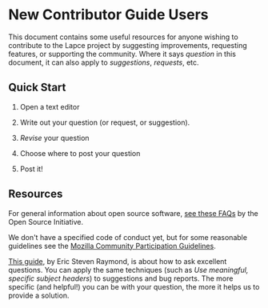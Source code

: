 # New Contributor Guide **Users**

This document contains some useful resources for anyone wishing to contribute to the Lapce project by suggesting improvements, requesting features, or supporting the community. Where it says _question_ in this document, it can also apply to _suggestions_, _requests_, etc.

## Quick Start

1. Open a text editor

2. Write out your question (or request, or suggestion).

3. _Revise_ your question

4. Choose where to post your question

5. Post it!

## Resources

For general information about open source software, [see these FAQs](https://opensource.org/faq) by the Open Source Initiative.

We don't have a specified code of conduct yet, but for some reasonable guidelines see the [Mozilla Community Participation Guidelines](https://www.mozilla.org/en-US/about/governance/policies/participation/).

[This guide](http://www.catb.org/~esr/faqs/smart-questions.html), by Eric Steven Raymond, is about how to ask excellent questions. You can apply the same techniques (such as _Use meaningful, specific subject headers_) to suggestions and bug reports. The more specific (and helpful!) you can be with your question, the more it helps us to provide a solution.
